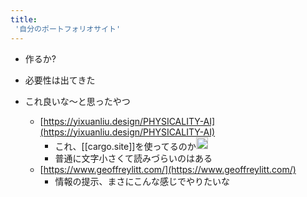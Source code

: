 ```yaml
---
title:
 '自分のポートフォリオサイト'
---
```


- 作るか?
- 必要性は出てきた

- これ良いな〜と思ったやつ
    - [https://yixuanliu.design/PHYSICALITY-AI](https://yixuanliu.design/PHYSICALITY-AI)
        - これ、[[cargo.site]]を使ってるのか<img src='https://scrapbox.io/api/pages/blu3mo-public/blu3mo/icon' alt='blu3mo.icon' height="19.5"/>
        - 普通に文字小さくて読みづらいのはある
    - [https://www.geoffreylitt.com/](https://www.geoffreylitt.com/)
        - 情報の提示、まさにこんな感じでやりたいな
